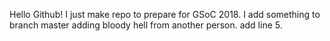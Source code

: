 Hello Github!
I just make repo to prepare for GSoC 2018.
I add something to branch master
adding bloody hell from another person.
add line 5.